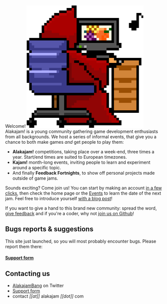 Welcome!
<img src="/static/images/docs/play.png" class="pull-right" />Alakajam! is a young community gathering game development enthusiasts from all backgrounds. We host a series of informal events, that give you a chance to both make games *and* get people to play them:

* **Alakajam!** competitions, taking place over a week-end, three times a year. Start/end times are suited to European timezones.
* **Kajam!** month-long events, inviting people to learn and experiment around a specific topic.
* And finally **Feedback Fortnights**, to show off personal projects made outside of game jams.

Sounds exciting? Come join us! You can start by making an account [in a few clicks](/register), then check the home page or the [Events](/events) to learn the date of the next jam. Feel free to introduce yourself [with a blog post](/post/create)!

If you want to give a hand to this brand new community: spread the word, [give feedback](https://docs.google.com/forms/d/e/1FAIpQLScjMwNehfQBGKvsMEE2VYuH_9WbbNb2hZ3F1dIC_UPy9c294w/viewform?usp=sf_link) and if you're a coder, why not [join us on Github](https://github.com/mkalam-alami/alakajam)!

## Bugs reports & suggestions

This site just launched, so you will most probably encounter bugs. Please report them there:  

#### **[Support form](https://docs.google.com/forms/d/e/1FAIpQLScjMwNehfQBGKvsMEE2VYuH_9WbbNb2hZ3F1dIC_UPy9c294w/viewform)**

## Contacting us

* [AlakajamBang](https://twitter.com/AlakajamBang) on Twitter
* [Support form](https://docs.google.com/forms/d/e/1FAIpQLScjMwNehfQBGKvsMEE2VYuH_9WbbNb2hZ3F1dIC_UPy9c294w/viewform)
* contact *[[at]]* alakajam *[[dot]]* com
